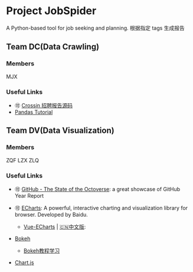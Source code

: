 # Project JobSpider
A Python-based tool for job seeking and planning.
根据指定 tags 生成报告

## Team DC(Data Crawling)

### Members
MJX
### Useful Links
* 🉑 [Crossin 招聘报告源码](https://github.com/zx576/recruitment)
* [Pandas Tutorial](https://github.com/adeshpande3/Pandas-Tutorial/blob/master/Pandas%20Tutorial.ipynb)

## Team DV(Data Visualization)

### Members
ZQF
LZX
ZLQ
### Useful Links
* 🉑 [GitHub - The State of the Octoverse](https://octoverse.github.com/): a great showcase of GitHub Year Report
* 🉑 [ECharts](https://echarts.baidu.com/index.html): A powerful, interactive charting and visualization library for browser. Developed by Baidu.
  * [Vue-ECharts](https://github.com/ecomfe/vue-echarts) | [🇨🇳中文版](https://github.com/ecomfe/vue-echarts/blob/master/README.zh_CN.md): 

* [Bokeh](https://github.com/bokeh/bokeh)
	* [Bokeh教程学习](https://www.kesci.com/home/project/59dd8cbd77da7a4f41ce3299)

* [Chart.js](https://www.chartjs.org/docs/latest/)
